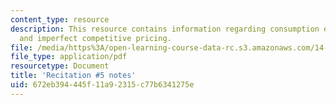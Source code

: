 ```yaml
---
content_type: resource
description: This resource contains information regarding consumption externalities
  and imperfect competitive pricing.
file: /media/https%3A/open-learning-course-data-rc.s3.amazonaws.com/14-471-public-economics-i-fall-2012/672eb394445f11a92315c77b6341275e_MIT14_471F12_recnotes5.pdf
file_type: application/pdf
resourcetype: Document
title: 'Recitation #5 notes'
uid: 672eb394-445f-11a9-2315-c77b6341275e
---
```

